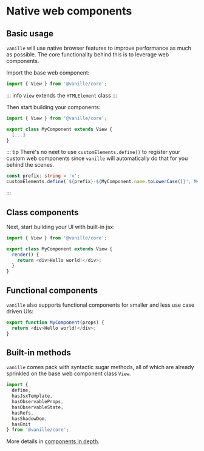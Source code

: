 # Native web components

## Basic usage

`vanille` will use native browser features to improve performance as much as possible. The core functionality behind this is to leverage web components.

Import the base web component:

```ts
import { View } from '@vanille/core';
```

::: info
`View` extends the `HTMLElement` class
:::

Then start building your components:

```ts
import { View } from '@vanille/core';

export class MyComponent extends View {
  [...]
}
```

::: tip
There's no neet to use `customElements.define()` to register your custom web components since `vanille` will automatically do that for you behind the scenes.

```ts
const prefix: string = 'v';
customElements.define(`${prefix}-${MyComponent.name.toLowerCase()}', MyComponent);
```

:::

## Class components

Next, start building your UI with built-in jsx:

```ts
import { View } from '@vanille/core';

export class MyComponent extends View {
  render() {
    return <div>Hello world!</div>;
  }
}
```

## Functional components

`vanille` also supports functional components for smaller and less use case driven UIs:

```ts
export function MyComponent(props) {
  return <div>Hello world!</div>;
}
```

## Built-in methods

`vanille` comes pack with syntactic sugar methods, all of which are already sprinkled on the base web component class `View`.

```ts
import {
  define,
  hasJsxTemplate,
  hasObservableProps,
  hasObservableState,
  hasRefs,
  hasShadowDom,
  hasEmit
} from '@vanille/core';
```

More details in [components in depth](./decorators.md).
